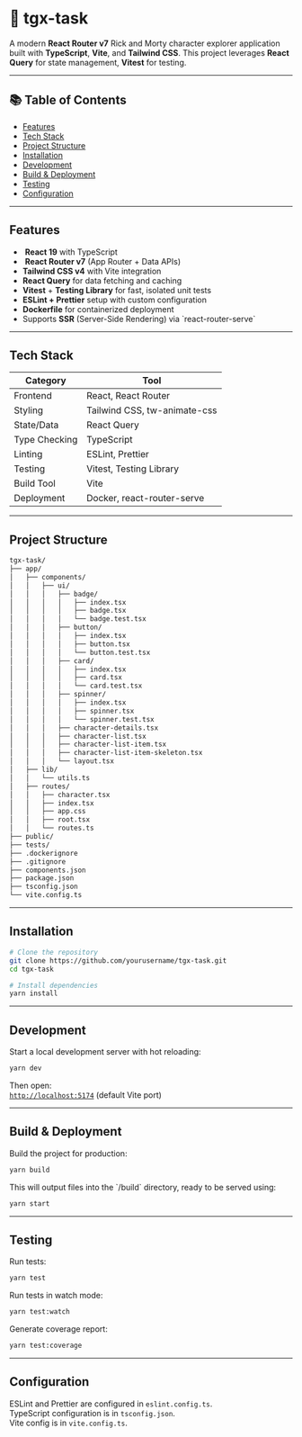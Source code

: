 # 🧩 tgx-task

A modern **React Router v7** Rick and Morty character explorer application built with **TypeScript**, **Vite**, and **Tailwind CSS**. 
This project leverages **React Query** for state management, **Vitest** for testing.

---

## 📚 Table of Contents
- [Features](#features)
- [Tech Stack](#tech-stack)
- [Project Structure](#project-structure)
- [Installation](#installation)
- [Development](#development)
- [Build & Deployment](#build--deployment)
- [Testing](#testing)
- [Configuration](#configuration)

---

##  Features

- ️ **React 19** with TypeScript
- ️ **React Router v7** (App Router + Data APIs)
-  **Tailwind CSS v4** with Vite integration
-  **React Query** for data fetching and caching
-  **Vitest** + **Testing Library** for fast, isolated unit tests
-  **ESLint + Prettier** setup with custom configuration
-  **Dockerfile** for containerized deployment
-  Supports **SSR** (Server-Side Rendering) via \`react-router-serve\`

---

##  Tech Stack

| Category | Tool |
|-----------|------|
| Frontend | React, React Router |
| Styling | Tailwind CSS, tw-animate-css |
| State/Data | React Query |
| Type Checking | TypeScript |
| Linting | ESLint, Prettier |
| Testing | Vitest, Testing Library |
| Build Tool | Vite |
| Deployment | Docker, react-router-serve |

---

##  Project Structure

```bash
tgx-task/
├── app/
│   ├── components/
│   │   ├── ui/
│   │   │   ├── badge/
│   │   │   │   ├── index.tsx
│   │   │   │   ├── badge.tsx
│   │   │   │   └── badge.test.tsx
│   │   │   ├── button/
│   │   │   │   ├── index.tsx
│   │   │   │   ├── button.tsx
│   │   │   │   └── button.test.tsx
│   │   │   ├── card/
│   │   │   │   ├── index.tsx
│   │   │   │   ├── card.tsx
│   │   │   │   └── card.test.tsx
│   │   │   ├── spinner/
│   │   │   │   ├── index.tsx
│   │   │   │   ├── spinner.tsx
│   │   │   │   └── spinner.test.tsx
│   │   │   ├── character-details.tsx
│   │   │   ├── character-list.tsx
│   │   │   ├── character-list-item.tsx
│   │   │   ├── character-list-item-skeleton.tsx
│   │   │   └── layout.tsx
│   ├── lib/
│   │   └── utils.ts
│   ├── routes/
│   │   ├── character.tsx
│   │   ├── index.tsx
│   │   ├── app.css
│   │   ├── root.tsx
│   │   └── routes.ts
├── public/
├── tests/
├── .dockerignore
├── .gitignore
├── components.json
├── package.json
├── tsconfig.json
└── vite.config.ts
```

---

## Installation

```bash
# Clone the repository
git clone https://github.com/yourusername/tgx-task.git
cd tgx-task

# Install dependencies
yarn install
```

---

##  Development

Start a local development server with hot reloading:

```bash
yarn dev
```

Then open:  
 [`http://localhost:5174`](http://localhost:5174) (default Vite port)

---

##  Build & Deployment

Build the project for production:

```bash
yarn build
```

This will output files into the \`/build\` directory, ready to be served using:

```bash
yarn start
```
---

## Testing

Run tests:

```bash
yarn test
```

Run tests in watch mode:

```bash
yarn test:watch
```

Generate coverage report:

```bash
yarn test:coverage
```

---

## Configuration

ESLint and Prettier are configured in `eslint.config.ts`.  
TypeScript configuration is in `tsconfig.json`.  
Vite config is in `vite.config.ts`.
